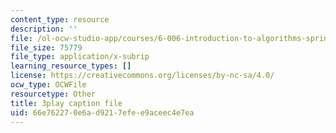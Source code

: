 ```yaml
---
content_type: resource
description: ''
file: /ol-ocw-studio-app/courses/6-006-introduction-to-algorithms-spring-2020/66e762270e6ad9217efee9aceec4e7ea_U1JYwHcFfso.srt
file_size: 75779
file_type: application/x-subrip
learning_resource_types: []
license: https://creativecommons.org/licenses/by-nc-sa/4.0/
ocw_type: OCWFile
resourcetype: Other
title: 3play caption file
uid: 66e76227-0e6a-d921-7efe-e9aceec4e7ea
---
```

